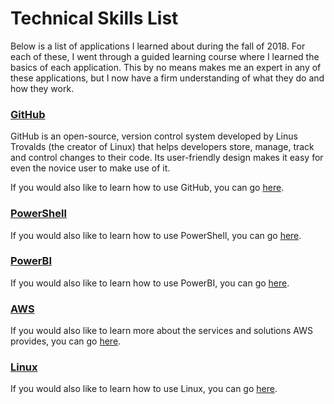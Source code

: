 # Technical Skills List

Below is a list of applications I learned about during the fall of 2018. For each of these, I went through a guided learning course where I learned the basics of each application. This by no means makes me an expert in any of these applications, but I now have a firm understanding of what they do and how they work.   

### [GitHub](https://github.com/)
GitHub is an open-source, version control system developed by Linus Trovalds (the creator of Linux) that helps developers store, manage, track and control changes to their code. Its user-friendly design makes it easy for even the novice user to make use of it. 

If you would also like to learn how to use GitHub, you can go [here](https://lab.github.com/courses).  

### [PowerShell](https://docs.microsoft.com/en-us/powershell/) 
If you would also like to learn how to use PowerShell, you can go [here](https://mva.microsoft.com/learning-path/powershell-beginner-12 ).

### [PowerBI](https://powerbi.microsoft.com/en-us/desktop/) 
If you would also like to learn how to use PowerBI, you can go [here](https://powerbi.microsoft.com/en-us/learning/ ).

### [AWS](https://aws.amazon.com/) 
If you would also like to learn more about the services and solutions AWS provides, you can go [here](https://www.aws.training/).

### [Linux](https://www.kernel.org/category/about.html)
If you would also like to learn how to use Linux, you can go [here](https://www.guru99.com/unix-linux-tutorial.html ).


